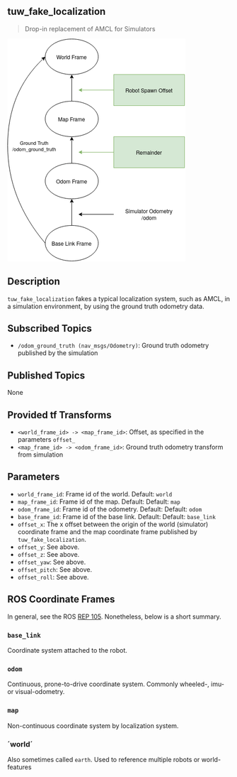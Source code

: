 tuw_fake_localization
---

> Drop-in replacement of AMCL for Simulators

![Node Diagram](./docs/diagram.png)

## Description

`tuw_fake_localization` fakes a typical localization system, such as AMCL, in a simulation environment, by using the ground truth odometry data. 

## Subscribed Topics

* `/odom_ground_truth (nav_msgs/Odometry)`: Ground truth odometry published by the simulation

## Published Topics

None

## Provided tf Transforms

* `<world_frame_id> -> <map_frame_id>`: Offset, as specified in the parameters `offset_`
* `<map_frame_id> -> <odom_frame_id>`: Ground truth odometry transform from simulation

## Parameters

* `world_frame_id`: Frame id of the world. Default: `world`
* `map_frame_id`: Frame id of the map. Default: Default: `map`
* `odom_frame_id`: Frame id of the odometry. Default: Default: `odom`
* `base_frame_id`: Frame id of the base link. Default: Default: `base_link`
* `offset_x`: The x offset between the origin of the world (simulator) coordinate frame and the map coordinate frame published by `tuw_fake_localization`.
* `offset_y`: See above.
* `offset_z`: See above.
* `offset_yaw`: See above.
* `offset_pitch`: See above.
* `offset_roll`: See above.

## ROS Coordinate Frames

In general, see the ROS [REP 105](https://www.ros.org/reps/rep-0105.html). Nonetheless, below is a short summary.

### `base_link`
Coordinate system attached to the robot.

### `odom`
Continuous, prone-to-drive coordinate system. Commonly wheeled-, imu- or visual-odometry.

### `map`
Non-continuous coordinate system by localization system.

### ´world´
Also sometimes called `earth`. Used to reference multiple robots or world-features

